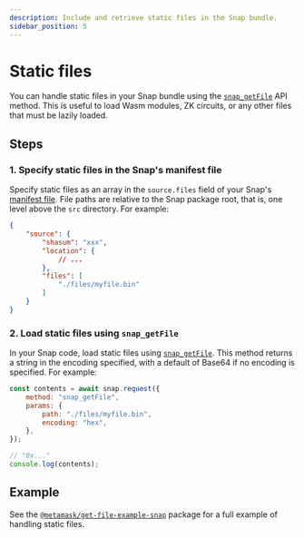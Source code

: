 ```yaml
---
description: Include and retrieve static files in the Snap bundle.
sidebar_position: 5
---
```


# Static files

You can handle static files in your Snap bundle using the
[`snap_getFile`](../reference/snaps-api.md#snap_getfile) API method.
This is useful to load Wasm modules, ZK circuits, or any other files that must be lazily loaded.

## Steps

### 1. Specify static files in the Snap's manifest file

Specify static files as an array in the `source.files` field of your Snap's
[manifest file](../learn/about-snaps/files.md#manifest-file).
File paths are relative to the Snap package root, that is, one level above the `src` directory.
For example:

```json title="snap.manifest.json"
{
    "source": {
        "shasum": "xxx",
        "location": {
            // ...
        },
        "files": [
            "./files/myfile.bin"
        ]
    }
}
```

### 2. Load static files using `snap_getFile`

In your Snap code, load static files using [`snap_getFile`](../reference/snaps-api.md#snap_getfile).
This method returns a string in the encoding specified, with a default of Base64 if no encoding is specified.
For example:

```javascript title="index.js"
const contents = await snap.request({
    method: "snap_getFile",
    params: {
        path: "./files/myfile.bin",
        encoding: "hex",
    },
});

// "0x..."
console.log(contents);
```

## Example

See the [`@metamask/get-file-example-snap`](https://github.com/MetaMask/snaps/tree/main/packages/examples/packages/get-file)
package for a full example of handling static files.
